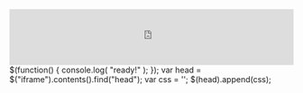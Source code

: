 <div style="margin:auto;overflow:hidden" class="framed-content framed-python-guide">
<iframe src="https://openml.github.io/openml-python/develop/progress.html"
        class="framed-github framed-python" height="100vh" width="100%" frameborder="0" id="python_api_frame"
        allowfullscreen sandbox="allow-scripts allow-same-origin">
  <p> <a href="https://openml.github.io/openml-python/develop/progress.html">
    Fallback link for browsers that don't support iframes
  </a> </p>
</iframe>
</div>

<javascipt>
$(function() {
    console.log( "ready!" );
});
var head = $("iframe").contents().find("head");
var css = '<style type="text/css">' +
          '#gh-banner{display:none}; ' +
          '</style>';
$(head).append(css);
</javascript>
